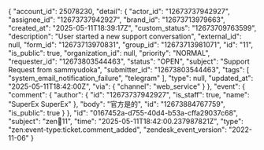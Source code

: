 {
    "account_id": 25078230,
    "detail": {
        "actor_id": "12673737942927",
        "assignee_id": "12673737942927",
        "brand_id": "12673713979663",
        "created_at": "2025-05-11T18:39:17Z",
        "custom_status": "12673709763599",
        "description": "User started a new support conversation",
        "external_id": null,
        "form_id": "12673713970831",
        "group_id": "12673713981071",
        "id": "11",
        "is_public": true,
        "organization_id": null,
        "priority": "NORMAL",
        "requester_id": "12673803544463",
        "status": "OPEN",
        "subject": "Support Request from sammyudoka",
        "submitter_id": "12673803544463",
        "tags": [
            "system_email_notification_failure",
            "telegram"
        ],
        "type": null,
        "updated_at": "2025-05-11T18:42:00Z",
        "via": {
            "channel": "web_service"
        }
    },
    "event": {
        "comment": {
            "author": {
                "id": "12673737942927",
                "is_staff": true,
                "name": "SuperEx SuperEx"
            },
            "body": "官方是的",
            "id": "12673884767759",
            "is_public": true
        }
    },
    "id": "0167452a-d755-40d4-b53a-cffa29037c68",
    "subject": "zen:ticket:11",
    "time": "2025-05-11T18:42:00.237987821Z",
    "type": "zen:event-type:ticket.comment_added",
    "zendesk_event_version": "2022-11-06"
}